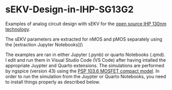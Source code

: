 # sEKV-Design-in-IHP-SG13G2

Examples of  analog circuit design with sEKV for the [open source IHP 130nm technology](https://github.com/IHP-GmbH/IHP-Open-PDK).

The sEKV parameters are extracted for nMOS and pMOS separately using the [extraction Jupyter Notebooks](\

The examples are ran in either Jupyter (.pynb) or quarto  Notebooks (.qmd). I edit and run them in Visual Studio Code (VS Code) after having intalled the appropriate Juypter and Quarto extensions.
The simulations are performed by ngspice (version 43) using the [PSP 103.6 MOSFET compact model](https://www.cea.fr/cea-tech/leti/pspsupport). In order to run the simulation from the Juypter or Quarto Notebooks, you need to install things properly as described below.
